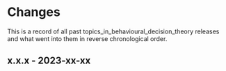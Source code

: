 # Changes

This is a record of all past topics_in_behavioural_decision_theory releases and what went into
them in reverse chronological order.


## x.x.x - 2023-xx-xx
